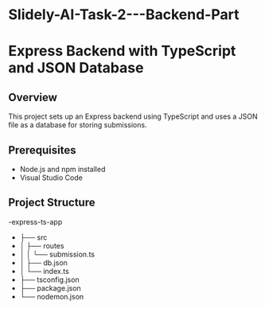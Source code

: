 # Slidely-AI-Task-2---Backend-Part

# Express Backend with TypeScript and JSON Database

## Overview

This project sets up an Express backend using TypeScript and uses a JSON file as a database for storing submissions.

## Prerequisites

- Node.js and npm installed
- Visual Studio Code

## Project Structure

-express-ts-app
- ├── src
- │ ├── routes
- │ │ └── submission.ts
- │ ├── db.json
- │ └── index.ts
- ├── tsconfig.json
- ├── package.json
- └── nodemon.json





